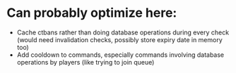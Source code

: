 # Can probably optimize here:

- Cache ctbans rather than doing database operations during every check (would need invalidation checks, possibly store expiry date in memory too)
- Add cooldown to commands, especially commands involving database operations by players (like trying to join queue)